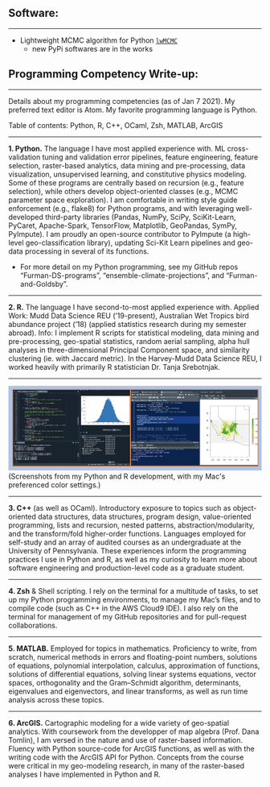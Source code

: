 ## Software:

---

* Lightweight MCMC algorithm for Python [`lwMCMC`](https://pypi.org/project/lwMCMC/)
     * new PyPi softwares are in the works


## Programming Competency Write-up:

---

Details about my programming competencies (as of Jan 7 2021). My preferred text editor is Atom. My favorite programming language is Python.  

Table of contents: Python, R, C++, OCaml, Zsh, MATLAB, ArcGIS

---

**1. Python.** The language I have most applied experience with. ML cross-validation tuning and validation error pipelines, feature engineering, feature selection, raster-based analytics, data mining and pre-processing, data visualization, unsupervised learning, and constitutive physics modeling. Some of these programs are centrally based on recursion (e.g., feature selection), while others develop object-oriented classes (e.g., MCMC parameter space exploration). I am comfortable in writing style guide enforcement (e.g., flake8) for Python programs, and with leveraging well-developed third-party libraries (Pandas, NumPy, SciPy, SciKit-Learn, PyCaret, Apache-Spark, TensorFlow, Matplotlib, GeoPandas, SymPy, PyImpute). I am proudly an open-source contributor to PyImpute (a high-level geo-classification library), updating Sci-Kit Learn pipelines and geo-data processing in several of its functions. 

* For more detail on my Python programming, see my GitHub repos “Furman-DS-programs”, “ensemble-climate-projections”, and “Furman-and-Goldsby”.

---

**2. R.** The language I have second-to-most applied experience with. Applied Work: Mudd Data Science REU (’19-present), Australian Wet Tropics bird abundance project (’18) (applied statistics research during my semester abroad). Info: I implement R scripts for statistical modeling, data mining and pre-processing, geo-spatial statistics, random aerial sampling, alpha hull analyses in three-dimensional Principal Component space, and similarity clustering (ie. with Jaccard metric). In the Harvey-Mudd Data Science REU, I worked heavily with primarily R statistician Dr. Tanja Srebotnjak.

---

<img src="images/programming3.png" class="center">
(Screenshots from my Python and R development, with my Mac's preferenced color settings.)

---

**3. C++** (as well as OCaml). Introductory exposure to topics such as object-oriented data structures, data structures, program design, value-oriented programming, lists and recursion, nested patterns, abstraction/modularity, and the transform/fold higher-order functions. Languages employed for self-study and an array of audited courses as an undergraduate at the University of Pennsylvania. These experiences inform the programming practices I use in Python and R, as well as my curiosity to learn more about software engineering and production-level code as a graduate student. 

---

**4. Zsh** & Shell scripting. I rely on the terminal for a multitude of tasks, to set up my Python programming environments, to manage my Mac’s files, and to compile code (such as C++ in the AWS Cloud9 IDE). I also rely on the terminal for management of my GitHub repositories and for pull-request collaborations. 

---

**5. MATLAB.** Employed for topics in mathematics. Proficiency to write, from scratch, numerical methods in errors and floating-point numbers, solutions of equations, polynomial interpolation, calculus, approximation of functions, solutions of differential equations, solving linear systems equations, vector spaces, orthogonality and the Gram–Schmidt algorithm, determinants, eigenvalues and eigenvectors, and linear transforms, as well as run time analysis across these topics. 
 
---

**6. ArcGIS.** Cartographic modeling for a wide variety of geo-spatial analytics. With coursework from the developper of map algebra (Prof. Dana Tomlin), I am versed in the nature and use of raster-based information. Fluency with Python source-code for ArcGIS functions, as well as with the writing code with the ArcGIS API for Python. Concepts from the course were critical in my geo-modeling research, in many of the raster-based analyses I have implemented in Python and R. 


